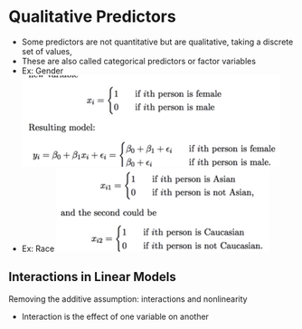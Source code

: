 # Qualitative Predictors

- Some predictors are not quantitative but are qualitative, taking a discrete set of values,
- These are also called categorical predictors or factor variables
- Ex: Gender
![alt text](img/6/gender.png)
- Ex: Race
![alt text](img/6/race.png)

## Interactions in Linear Models

Removing the additive assumption: interactions and nonlinearity

- Interaction is the effect of one variable on another
